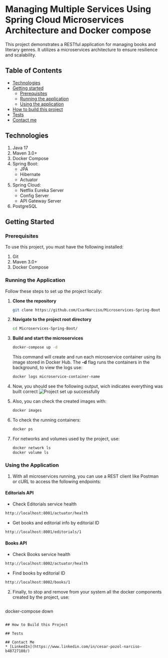 # Managing Multiple Services Using Spring Cloud Microservices Architecture and Docker compose 

This project demonstrates a RESTful application for managing books and literary genres. It utilizes a microservices architecture to ensure resilience and scalability.

## Table of Contents
* [Technologies](#technologies)
* [Getting started](#getting-started)
  + [Prerequisites](#prerequisites)
  + [Running the application](#running-the-application)
  + [Using the application](#using-the-application)
* [How to build this project](#how-to-build-this-project)
* [Tests](#tests)
* [Contact me](#contact-me)


## Technologies
1. Java 17
2. Maven 3.0+
3. Docker Compose
5. Spring Boot:
   + JPA
   + Hibernate
   + Actuator
6. Spring Cloud:
   + Netflix Eureka Server
   + Config Server
   + API Gateway Server
7. PostgreSQL
   
## Getting Started

### Prerequisites
To use this project, you must have the following installed:
1. Git
3. Maven 3.0+
2. Docker Compose 

### Running the Application
Follow these steps to set up the project locally:

1. **Clone the repository**
    ```bash 
    git clone https://github.com/CsarNarciso/Microservices-Spring-Boot 
    ```
2. **Navigate to the project root directory**
   ```bash
   cd Microservices-Spring-Boot/
   ```
3. **Build and start the microservices**
   ```bash
   docker-compose up -d
   ```
   This command will create and run each microservice container using its image stored in Docker Hub. The **-d** flag runs the containers in the background, to view the logs use:
   ```bash
   docker logs microservice-container-name
   ```
4. Now, you should see the following output, wich indicates everything was built correct
   ![Project set up successfully](readme-images/project-set-up-successfully)

5. Also, you can check the created images with:
   ```bash
   docker images
   ```
6. To check the running containers:
   ```bash
   docker ps
   ```
7. For networks and volumes used by the project, use:
   ```bash
   docker network ls
   docker volume ls
   ``` 

### Using the Application

1. With all microservices running, you can use a REST client like Postman or cURL to access the following endpoints:

#### Editorials API

* Check Editorials service health
```bash
http://localhost:8001/actuator/health
```
* Get books and editorial info by editorial ID  
```bash
http://localhost:8001/editorials/1
```

#### Books API

* Check Books service health
```bash
http://localhost:8002/actuator/health
```
* Find books by editorial ID
```bash
http://localhost:8002/books/1
```

2. Finally, to stop and remove from your system all the docker components created by the project, use:
   ```bash
  docker-compose down
   ``` 

## How to Build this Project

## Tests

## Contact Me
* [LinkedIn](https://www.linkedin.com/in/cesar-pozol-narciso-b48727180/)
